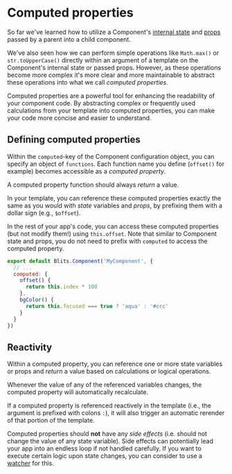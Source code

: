 # Computed properties

So far we've learned how to utilize a Component's [internal state](./component_state.md) and [props](./props.md) passed by a parent into a child component.

We've also seen how we can perform simple operations like `Math.max()` or `str.toUpperCase()` directly within an argument of a template on the Component's internal state or passed props.
However, as these operations become more complex it's more clear and more maintainable to abstract these operations into what we call _computed properties_.

Computed properties are a powerful tool for enhancing the readability of your component code. By abstracting complex or frequently used calculations from your template into computed properties, you can make your code more concise and easier to understand.


## Defining computed properties

Within the `computed`-key of the Component configuration object, you can specify an object of `functions`. Each function name you define (`offset()` for example) becomes accessible as a _computed property_.

A computed property function should always _return_ a value.

In your template, you can reference these computed properties exactly the same as you would with _state_ variables and _props_, by prefixing them with a dollar sign (e.g., `$offset`).

In the rest of your app's code, you can access these computed properties (but not modify them!) using `this.offset`. Note that similar to Component state and props, you do not need to prefix with `computed` to access the computed property.


```js
export default Blits.Component('MyComponent', {
  // ...
  computed: {
    offset() {
      return this.index * 100
    },
    bgColor() {
      return this.focused === true ? 'aqua' : '#ccc'
    }
  }
})
```

## Reactivity

Within a computed property, you can reference one or more state variables or props and _return_ a value based on calculations or logical operations.

Whenever the value of any of the referenced variables changes, the computed property will automatically recalculate.

If a computed property is referenced reactively in the template (i.e., the argument is prefixed with colons `:`), it will also trigger an automatic rerender of that portion of the template.

Computed properties should **not** have any _side effects_ (i.e. should not change the value of any state variable). Side effects can potentially lead your app into an endless loop if not handled carefully. If you want to execute certain logic upon state changes, you can consider to use a [watcher](./watchers.md) for this.

